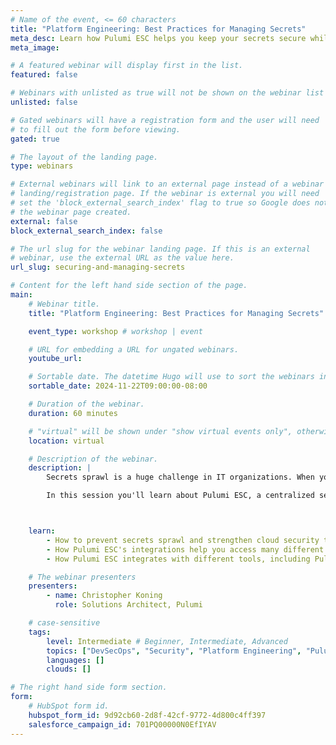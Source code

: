```yaml
---
# Name of the event, <= 60 characters
title: "Platform Engineering: Best Practices for Managing Secrets"
meta_desc: Learn how Pulumi ESC helps you keep your secrets secure while helping your org deliver faster.
meta_image:

# A featured webinar will display first in the list.
featured: false

# Webinars with unlisted as true will not be shown on the webinar list
unlisted: false

# Gated webinars will have a registration form and the user will need
# to fill out the form before viewing.
gated: true

# The layout of the landing page.
type: webinars

# External webinars will link to an external page instead of a webinar
# landing/registration page. If the webinar is external you will need
# set the 'block_external_search_index' flag to true so Google does not index
# the webinar page created.
external: false
block_external_search_index: false

# The url slug for the webinar landing page. If this is an external
# webinar, use the external URL as the value here.
url_slug: securing-and-managing-secrets

# Content for the left hand side section of the page.
main:
    # Webinar title.
    title: "Platform Engineering: Best Practices for Managing Secrets"

    event_type: workshop # workshop | event

    # URL for embedding a URL for ungated webinars.
    youtube_url: 

    # Sortable date. The datetime Hugo will use to sort the webinars in date order.
    sortable_date: 2024-11-22T09:00:00-08:00

    # Duration of the webinar.
    duration: 60 minutes

    # "virtual" will be shown under "show virtual events only", otherwise shown as City, State (seattle, wa)
    location: virtual

    # Description of the webinar.
    description: |
        Secrets sprawl is a huge challenge in IT organizations. When you have secrets stored in many places, how do you ensure that practitioners only have access to what they need, and how do you manage and view that access in a single place?

        In this session you'll learn about Pulumi ESC, a centralized secrets management solution that helps solve the problem of secrets sprawl in a thoughtful way that keeps your secrets safe while helping your teams deliver.



    learn:
        - How to prevent secrets sprawl and strengthen cloud security through effective secrets management.
        - How Pulumi ESC's integrations help you access many different secret sources from a centralized, consistent location.
        - How Pulumi ESC integrates with different tools, including Pulumi IaC programs, for scalable security.

    # The webinar presenters
    presenters:
        - name: Christopher Koning
          role: Solutions Architect, Pulumi

    # case-sensitive
    tags:
        level: Intermediate # Beginner, Intermediate, Advanced
        topics: ["DevSecOps", "Security", "Platform Engineering", "Pulumi ESC"]
        languages: []
        clouds: []

# The right hand side form section.
form:
    # HubSpot form id.
    hubspot_form_id: 9d92cb60-2d8f-42cf-9772-4d800c4ff397
    salesforce_campaign_id: 701PQ00000N0EfIYAV
---
```

